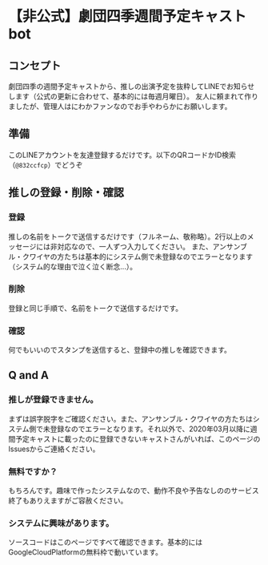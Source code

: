 # 【非公式】劇団四季週間予定キャストbot
## コンセプト
劇団四季の週間予定キャストから、推しの出演予定を抜粋してLINEでお知らせします（公式の更新に合わせて、基本的には毎週月曜日）。
友人に頼まれて作りましたが、管理人はにわかファンなのでお手やわらかにお願いします。

## 準備
このLINEアカウントを友達登録するだけです。以下のQRコードかID検索（`@832ccfcp`）でどうぞ

## 推しの登録・削除・確認
### 登録
推しの名前をトークで送信するだけです（フルネーム、敬称略）。2行以上のメッセージには非対応なので、一人ずつ入力してください。
また、アンサンブル・クワイヤの方たちは基本的にシステム側で未登録なのでエラーとなります（システム的な理由で泣く泣く断念...）。

### 削除
登録と同じ手順で、名前をトークで送信するだけです。

### 確認
何でもいいのでスタンプを送信すると、登録中の推しを確認できます。

## Q and A
### 推しが登録できません。
まずは誤字脱字をご確認ください。また、アンサンブル・クワイヤの方たちはシステム側で未登録なのでエラーとなります。それ以外で、2020年03月以降に週間予定キャストに載ったのに登録できないキャストさんがいれば、このページのIssuesからご連絡ください。

### 無料ですか？
もちろんです。趣味で作ったシステムなので、動作不良や予告なしののサービス終了もありえますがご容赦ください。

### システムに興味があります。
ソースコードはこのページですべて確認できます。基本的にはGoogleCloudPlatformの無料枠で動いています。


